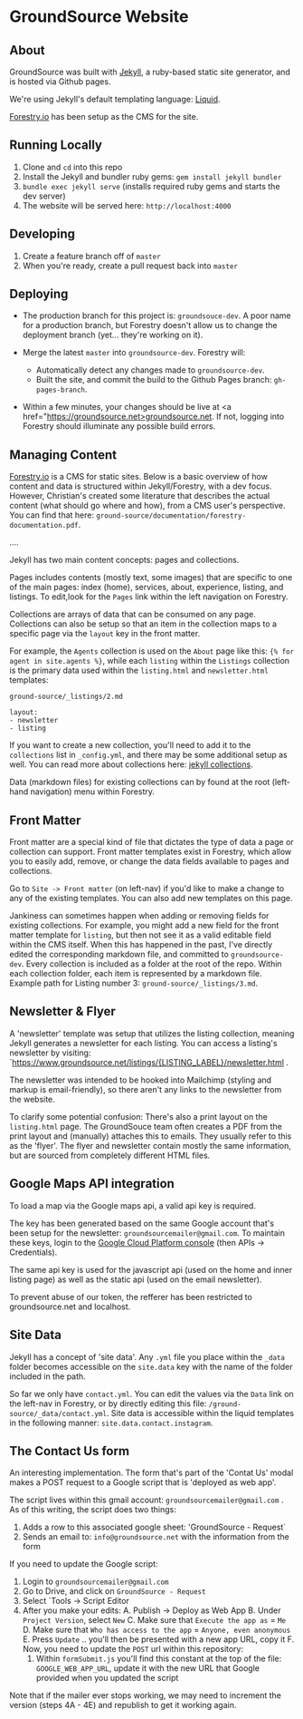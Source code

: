 # GroundSource Website

## About

GroundSource was built with <a href="https://jekyllrb.com/" target="_blank">Jekyll</a>, a ruby-based static site generator, and is hosted via Github pages.

We're using Jekyll's default templating language: <a href="https://shopify.github.io/liquid/" target="_blank">Liquid</a>.

<a href="https://forestry.io/" target="_blank">Forestry.io</a> has been setup as the CMS for the site.

## Running Locally

1. Clone and `cd` into this repo
2. Install the Jekyll and bundler ruby gems: `gem install jekyll bundler`
3. `bundle exec jekyll serve` (installs required ruby gems and starts the dev server)
4. The website will be served here: `http://localhost:4000`

## Developing

1. Create a feature branch off of `master`
2. When you're ready, create a pull request back into `master`

## Deploying
- The production branch for this project is: `groundsouce-dev`. A poor name for a production branch, but Forestry
   doesn't allow us to change the deployment branch (yet... they're working on it).

- Merge the latest `master` into `groundsource-dev`. Forestry will:
    - Automatically detect any changes made to `groundsource-dev`.
    - Built the site, and commit the build to the Github Pages branch: `gh-pages-branch`.

- Within a few minutes, your changes should be live at <a href="https://groundsource.net>groundsource.net</a>. If not, logging into Forestry should illuminate any possible build errors.


## Managing Content

<a href="https://forestry.io/" target="_blank">Forestry.io</a> is a CMS for static sites. Below is a basic overview of how content and data is
structured within Jekyll/Forestry, with a dev focus.
However, Christian's created some literature that describes the actual content (what should go where and how), from a CMS user's perspective. You can find that here: `ground-source/documentation/forestry-documentation.pdf`.

....

Jekyll has two main content concepts: pages and collections.

Pages includes contents (mostly text, some images) that are specific to one of the main pages: index (home), services, about, experience, listing, and listings. To edit,look for the `Pages` link within the left navigation on Forestry.

Collections are arrays of data that can be consumed on any page. Collections can also be setup so that an item in the collection maps to a specific page via the `layout` key in the front matter.

For example, the `Agents` collection is used on the `About` page like this: `{% for agent in site.agents %}`, while each `listing` within the `Listings` collection
is the primary data used within the `listing.html` and `newsletter.html` templates:

`ground-source/_listings/2.md`

```
layout:
- newsletter
- listing
```

If you want to create a new collection, you'll need to add it to the `collections` list in `_config.yml`, and there may be some
additional setup as well. You can read more about collections here: <a href="https://jekyllrb.com/docs/collections/">jekyll collections</a>.

Data (markdown files) for existing collections can by found at the root (left-hand navigation) menu within Forestry.

## Front Matter

Front matter are a special kind of file that dictates the type of data a page or collection can support.
Front matter templates exist in Forestry, which allow you to easily add, remove, or change the data fields available to pages and collections.

Go to `Site -> Front matter` (on left-nav) if you'd like to make a change to any of the existing templates. You can also add new templates on this page.

Jankiness can sometimes happen when adding or removing fields for existing collections. For example, you might add a new field for the front matter template for `listing`, but then not see it as a valid editable field within the CMS itself. When this has happened in the past, I've directly edited
the corresponding markdown file, and committed to `groundsource-dev`. Every collection is included as a folder at the root of the repo. Within each collection folder, each item is represented by a markdown file. Example path for Listing number 3: `ground-source/_listings/3.md`.

## Newsletter & Flyer

A 'newsletter' template was setup that utilizes the listing collection, meaning Jekyll generates a newsletter for each listing. You can
access a listing's newsletter by visiting: `https://www.groundsource.net/listings/{LISTING_LABEL}/newsletter.html .

The newsletter was intended to be hooked into Mailchimp (styling and markup is email-friendly), so there aren't any links to the newsletter from the website.

To clarify some potential confusion: There's also a print layout on the `listing.html` page. The GroundSouce team often creates a PDF from the print layout and (manually) attaches this to emails. They usually refer to this as the 'flyer'. The flyer and newsletter contain mostly the same information, but
are sourced from completely different HTML files.

## Google Maps API integration

To load a map via the Google maps api, a valid api key is required.

The key has been generated based on the same Google account that's been setup for the
newsletter: `groundsourcemailer@gmail.com`. To maintain these keys, login to the
<a href="https://console.cloud.google.com/google/maps-apis/">Google Cloud Platform console</a> (then
APIs -> Credentials).

The same api key is used for the javascript api (used on the home and inner listing page)
as well as the static api (used on the email newsletter).

To prevent abuse of our token, the refferer has been restricted to groundsource.net and localhost.


## Site Data

Jekyll has a concept of 'site data'. Any `.yml` file you place within the `_data` folder becomes
accessible on the `site.data` key with the name of the folder included in the path.

So far we only have `contact.yml`. You can edit the values via the `Data` link on the left-nav
in Forestry, or by directly editing this file: `/ground-source/_data/contact.yml`.
Site data is accessible within the liquid templates in the following manner: `site.data.contact.instagram`.

## The Contact Us form

An interesting implementation. The form that's part of the 'Contat Us' modal makes a POST request to a Google script
that is 'deployed as web app'.

The script lives within this gmail account: `groundsourcemailer@gmail.com` . As of this writing, the script does two things:

1. Adds a row to this associated google sheet: 'GroundSource - Request`
2. Sends an email to: `info@groundsource.net` with the information from the form


If you need to update the Google script:
1. Login to `groundsourcemailer@gmail.com`
2. Go to Drive, and click on `GroundSource - Request`
3. Select `Tools -> Script Editor
4. After you make your edits:
  A. Publish -> Deploy as Web App
  B. Under `Project Version`, select `New`
  C. Make sure that `Execute the app as` = `Me`
  D. Make sure that `Who has access to the app` = `Anyone, even anonymous`
  E. Press `Update` .. you'll then be presented with a new app URL, copy it
  F. Now, you need to update the `POST` url within this repository:
    1. Within `formSubmit.js` you'll find this constant at the top of the file: `GOOGLE_WEB_APP_URL`,
       update it with the new URL that Google provided when you updated the script

Note that if the mailer ever stops working, we may need to increment the version (steps 4A - 4E) and republish to
get it working again.


